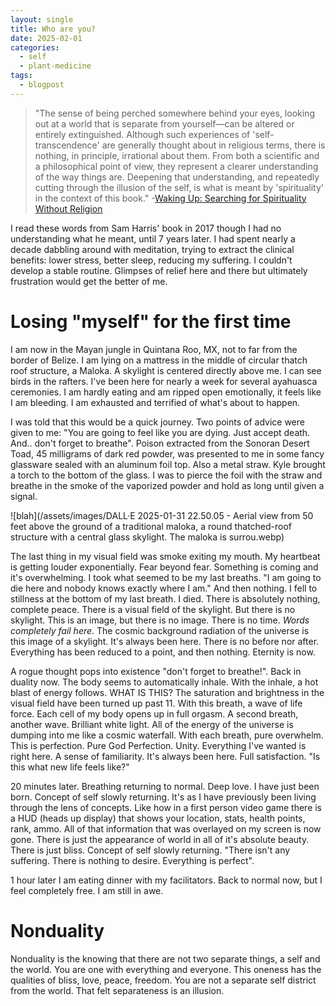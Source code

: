 ```yaml
---
layout: single
title: Who are you?
date: 2025-02-01
categories:
  - self
  - plant-medicine
tags:
  - blogpost
---
```

>"The sense of being perched somewhere behind your eyes, looking out at a world that is separate from yourself—can be altered or entirely extinguished. Although such experiences of 'self-transcendence' are generally thought about in religious terms, there is nothing, in principle, irrational about them. From both a scientific and a philosophical point of view, they represent a clearer understanding of the way things are. Deepening that understanding, and repeatedly cutting through the illusion of the self, is what is meant by 'spirituality' in the context of this book."          -[Waking Up: Searching for Spirituality Without Religion](https://www.amazon.com/dp/B00LWM6CAM/ref=dp-kindle-redirect?_encoding=UTF8&btkr=1)

I read these words from Sam Harris' book in 2017 though I had no understanding what he meant, until 7 years later. I had spent nearly a decade dabbling around with meditation, trying to extract the clinical benefits: lower stress, better sleep, reducing my suffering. I couldn't develop a stable routine. Glimpses of relief here and there but ultimately frustration would get the better of me. 

# Losing "myself" for the first time
I am now in the Mayan jungle in Quintana Roo, MX, not to far from the border of Belize. I am lying on a mattress in the middle of circular thatch roof structure, a Maloka. A skylight is centered directly above me. I can see birds in the rafters. I've been here for nearly a week for several ayahuasca ceremonies. I am hardly eating and am ripped open emotionally, it feels like I am bleeding. I am exhausted and terrified of what's about to happen. 

I was told that this would be a quick journey. Two points of advice were given to me: "You are going to feel like you are dying. Just accept death. And.. don't forget to breathe". Poison extracted from the Sonoran Desert Toad, 45 milligrams of dark red powder, was presented to me in some fancy glassware sealed with an aluminum foil top. Also a metal straw. Kyle brought a torch to the bottom of the glass. I was to pierce the foil with the straw and breathe in the smoke of the vaporized powder and hold as long until given a signal.

![blah](/assets/images/DALL·E 2025-01-31 22.50.05 - Aerial view from 50 feet above the ground of a traditional maloka, a round thatched-roof structure with a central glass skylight. The maloka is surrou.webp)

The last thing in my visual field was smoke exiting my mouth. My heartbeat is getting louder exponentially. Fear beyond fear. Something is coming and it's overwhelming. I took what seemed to be my last breaths. "I am going to die here and nobody knows exactly where I am." And then nothing. I fell to stillness at the bottom of my last breath. I died. There is absolutely nothing, complete peace. There is a visual field of the skylight. But there is no skylight. This is an image, but there is no image. There is no time. *Words completely fail here*. The cosmic background radiation of the universe is this image of a skylight. It's always been here. There is no before nor after. Everything has been reduced to a point, and then nothing. Eternity is now.

A rogue thought pops into existence "don't forget to breathe!". Back in duality now. The body seems to automatically inhale. With the inhale, a hot blast of energy follows. WHAT IS THIS? The saturation and brightness in the visual field have been turned up past 11. With this breath, a wave of life force. Each cell of my body opens up in full orgasm. A second breath, another wave. Brilliant white light. All of the energy of the universe is dumping into me like a cosmic waterfall. With each breath, pure overwhelm. This is perfection. Pure God Perfection. Unity. Everything I've wanted is right here. A sense of familiarity. It's always been here. Full satisfaction. "Is this what new life feels like?"

20 minutes later. Breathing returning to normal. Deep love. I have just been born. Concept of self slowly returning. It's as I have previously been living through the lens of concepts. Like how in a first person video game there is a HUD (heads up display) that shows your location, stats, health points, rank, ammo. All of that information that was overlayed on my screen is now gone. There is just the appearance of world in all of it's absolute beauty. There is just bliss. Concept of self slowly returning. "There isn't any suffering. There is nothing to desire. Everything is perfect". 

1 hour later I am eating dinner with my facilitators. Back to normal now, but I feel completely free. I am still in awe.

# Nonduality
Nonduality is the knowing that there are not two separate things, a self and the world. You are one with everything and everyone. This oneness has the qualities of bliss, love, peace, freedom. You are not a separate self district from the world. That felt separateness is an illusion. 